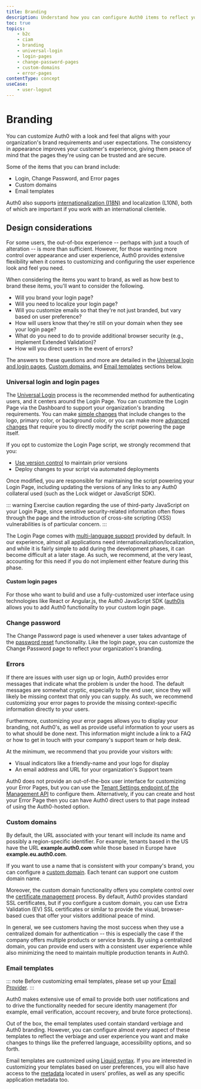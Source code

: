 ```yaml
---
title: Branding
description: Understand how you can configure Auth0 items to reflect your brand and desired user experience
toc: true
topics:
    - b2c
    - ciam
    - branding
    - universal-login
    - login-pages
    - change-password-pages
    - custom-domains
    - error-pages
contentType: concept
useCase:
    - user-logout
---
```

# Branding

You can customize Auth0 with a look and feel that aligns with your organization's brand requirements and user expectations. The consistency in appearance improves your customer's experience, giving them peace of mind that the pages they're using can be trusted and are secure.

Some of the items that you can brand include:

* Login, Change Password, and Error pages
* Custom domains
* Email templates

Auth0 also supports [internationalization (I18N)](/i18n) and localization (L10N), both of which are important if you work with an international clientele.

## Design considerations

For some users, the out-of-box experience -- perhaps with just a touch of alteration -- is more than sufficient. However, for those wanting more control over appearance and user experience, Auth0 provides extensive flexibility when it comes to customizing and configuring the user experience look and feel you need.

When considering the items you want to brand, as well as how best to brand these items, you'll want to consider the following.

* Will you brand your login page?
* Will you need to localize your login page?
* Will you customize emails so that they're not just branded, but vary based on user preference?
* How will users know that they're still on your domain when they see your login page?
* What do you need to do to provide additional browser security (e.g., implement Extended Validation)?
* How will you direct users in the event of errors?

The answers to these questions and more are detailed in the [Universal login and login pages](#universal-login-and-login-pages), [Custom domains](#custom-domains), and [Email templates](#email-templates) sections below. 

### Universal login and login pages

The [Universal Login](/universal-login) process is the recommended method for authenticating users, and it centers around the Login Page. You can customize the Login Page via the Dashboard to support your organization's branding requirements. You can make [simple changes](/universal-login#simple-customization) that include changes to the logo, primary color, or background color, or you can make more [advanced changes](/universal-login#advanced-customization) that require you to directly modify the script powering the page itself.

If you opt to customize the Login Page script, we strongly recommend that you:

* [Use version control](/universal-login/version-control) to maintain prior versions
* Deploy changes to your script via automated deployments

Once modified, you are responsible for maintaining the script powering your Login Page, including updating the versions of any links to any Auth0 collateral used (such as the Lock widget or JavaScript SDK).

::: warning
Exercise caution regarding the use of third-party JavaScript on your Login Page, since sensitive security-related information often flows through the page and the introduction of cross-site scripting (XSS) vulnerabilities is of particular concern.
:::

The Login Page comes with [multi-language support](/libraries/lock/v11/i18n) provided by default. In our experience, almost all applications need internationalization/localization, and while it is fairly simple to add during the development phases, it can become difficult at a later stage. As such, we recommend, at the very least, accounting for this need if you do not implement either feature during this phase.

#### Custom login pages

For those who want to build and use a fully-customized user interface using technologies like React or Angular.js, the Auth0 JavaScript SDK ([auth0js](/libraries/auth0js) allows you to add Auth0 functionality to your custom login page.

### Change password

The Change Password page is used whenever a user takes advantage of the [password reset](/universal-login/password-reset) functionality. Like the login page, you can customize the Change Password page to reflect your organization's branding. 

### Errors

If there are issues with user sign up or login, Auth0 provides error messages that indicate what the problem is under the hood. The default messages are somewhat cryptic, especially to the end user, since they will likely be missing context that only you can supply. As such, we recommend customizing your error pages to provide the missing context-specific information directly to your users.

Furthermore, customizing your error pages allows you to display your branding, not Auth0's, as well as provide useful information to your users as to what should be done next. This information might include a link to a FAQ or how to get in touch with your company's support team or help desk.

At the minimum, we recommend that you provide your visitors with:

* Visual indicators like a friendly-name and your logo for display
* An email address and URL for your organization's Support team

Auth0 does not provide an out-of-the-box user interface for customizing your Error Pages, but you can use the [Tenant Settings endpoint of the Management API](/api/management/v2#!/Tenants/patch_settings) to configure them. Alternatively, if you can create and host your Error Page then you can have Auth0 direct users to that page instead of using the Auth0-hosted option. 

### Custom domains

By default, the URL associated with your tenant will include its name and possibly a region-specific identifier. For example, tenants based in the US have the URL **example.auth0.com** while those based in Europe have **example.eu.auth0.com**.

If you want to use a name that is consistent with your company's brand, you can configure a [custom domain](/custom-domains). Each tenant can support one custom domain name.

Moreover, the custom domain functionality offers you complete control over the [certificate management](/custom-domains#certificate-management) process. By default, Auth0 provides standard SSL certificates, but if you configure a custom domain, you can use Extra Validation (EV) SSL certificates or similar to provide the visual, browser-based cues that offer your visitors additional peace of mind.

In general, we see customers having the most success when they use a centralized domain for authentication -- this is especially the case if the company offers multiple products or service brands. By using a centralized domain, you can provide end users with a consistent user experience while also minimizing the need to maintain multiple production tenants in Auth0.

### Email templates

::: note
Before customizing email templates, please set up your [Email Provider](/email/providers).
:::

Auth0 makes extensive use of email to provide both user notifications and to drive the functionality needed for secure identity management (for example, email verification, account recovery, and brute force protections).

Out of the box, the email templates used contain standard verbiage and Auth0 branding. However, you can configure almost every aspect of these templates to reflect the verbiage and user experience you want and make changes to things like the preferred language, accessibility options, and so forth.

Email templates are customized using [Liquid syntax](/email/liquid-syntax). If you are interested in customizing your templates based on user preferences, you will also have access to the [metadata](/user/concepts/overview-user-metadata) located in users' profiles, as well as any specific application metadata too. 
